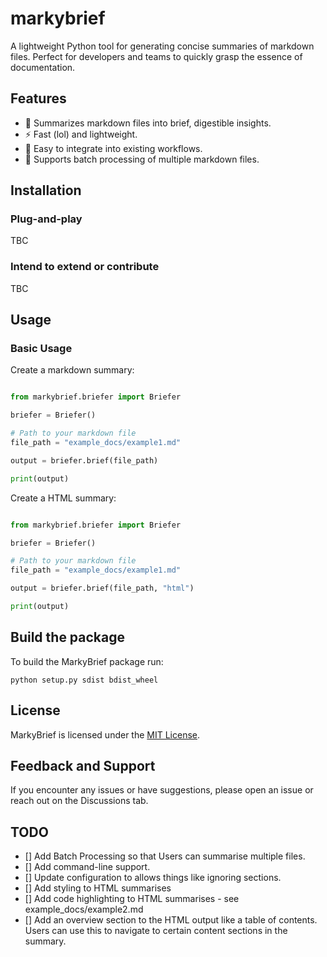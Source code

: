 # markybrief
A lightweight Python tool for generating concise summaries of markdown files. Perfect for developers and teams to quickly grasp the essence of documentation.

## Features
- 📝 Summarizes markdown files into brief, digestible insights.
- ⚡ Fast (lol) and lightweight.
- 🔧 Easy to integrate into existing workflows.
- 📂 Supports batch processing of multiple markdown files.

## Installation

### Plug-and-play
TBC

### Intend to extend or contribute
TBC

## Usage

### Basic Usage
Create a markdown summary:
```python

from markybrief.briefer import Briefer

briefer = Briefer()

# Path to your markdown file
file_path = "example_docs/example1.md"

output = briefer.brief(file_path)

print(output)
```

Create a HTML summary:
```python

from markybrief.briefer import Briefer

briefer = Briefer()

# Path to your markdown file
file_path = "example_docs/example1.md"

output = briefer.brief(file_path, "html")

print(output)
```

## Build the package
To build the MarkyBrief package run:
```shell
python setup.py sdist bdist_wheel
```

## License
MarkyBrief is licensed under the [MIT License](https://mit-license.org/).

## Feedback and Support
If you encounter any issues or have suggestions, please open an issue or reach out on the Discussions tab.

## TODO
- [] Add Batch Processing so that Users can summarise multiple files.
- [] Add command-line support.
- [] Update configuration to allows things like ignoring sections.
- [] Add styling to HTML summarises
- [] Add code highlighting to HTML summarises - see example_docs/example2.md
- [] Add an overview section to the HTML output like a table of contents. Users can use this to navigate to certain content sections in the summary.